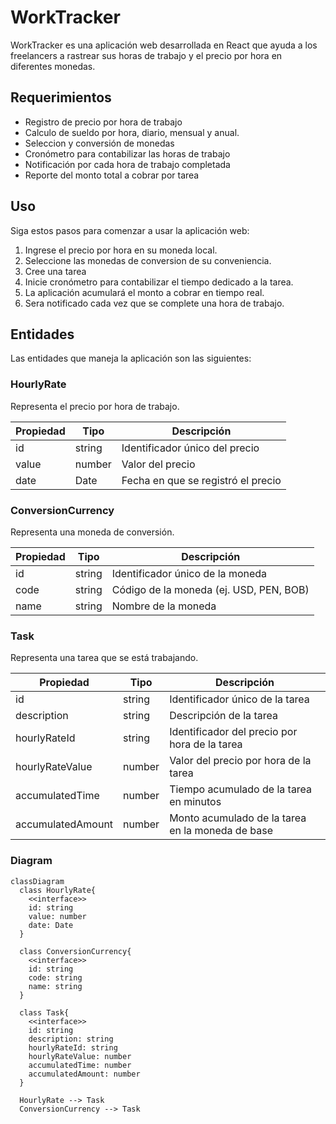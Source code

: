 # WorkTracker

WorkTracker es una aplicación web desarrollada en React que ayuda a los freelancers a rastrear sus horas de trabajo y el precio por hora en diferentes monedas.

## Requerimientos

- Registro de precio por hora de trabajo
- Calculo de sueldo por hora, diario, mensual y anual.
- Seleccion y conversión de monedas
- Cronómetro para contabilizar las horas de trabajo
- Notificación por cada hora de trabajo completada
- Reporte del monto total a cobrar por tarea

## Uso

Siga estos pasos para comenzar a usar la aplicación web:

1. Ingrese el precio por hora en su moneda local.
2. Seleccione las monedas de conversion de su conveniencia.
3. Cree una tarea
3. Inicie cronómetro para contabilizar el tiempo dedicado a la tarea.
4. La aplicación acumulará el monto a cobrar en tiempo real.
5. Sera notificado cada vez que se complete una hora de trabajo.


## Entidades

Las entidades que maneja la aplicación son las siguientes:

### HourlyRate

Representa el precio por hora de trabajo.

| Propiedad | Tipo   | Descripción                      |
| --------- | ------ | -------------------------------- |
| id        | string | Identificador único del precio   |
| value     | number | Valor del precio                 |
| date      | Date   | Fecha en que se registró el precio|

### ConversionCurrency

Representa una moneda de conversión.

| Propiedad      | Tipo   | Descripción                           |
| -------------- | ------ | ------------------------------------- |
| id             | string | Identificador único de la moneda       |
| code           | string | Código de la moneda (ej. USD, PEN, BOB)|
| name           | string | Nombre de la moneda                    |

### Task

Representa una tarea que se está trabajando.

| Propiedad         | Tipo   | Descripción                                      |
| ----------------- | ------ | ------------------------------------------------ |
| id                | string | Identificador único de la tarea                  |
| description       | string | Descripción de la tarea                          |
| hourlyRateId      | string | Identificador del precio por hora de la tarea    |
| hourlyRateValue   | number | Valor del precio por hora de la tarea            |
| accumulatedTime   | number | Tiempo acumulado de la tarea en minutos           |
| accumulatedAmount | number | Monto acumulado de la tarea en la moneda de base |

### Diagram

```mermaid
classDiagram
  class HourlyRate{
    <<interface>>
    id: string
    value: number
    date: Date
  }

  class ConversionCurrency{
    <<interface>>
    id: string
    code: string
    name: string
  }

  class Task{
    <<interface>>
    id: string
    description: string
    hourlyRateId: string
    hourlyRateValue: number
    accumulatedTime: number
    accumulatedAmount: number
  }

  HourlyRate --> Task
  ConversionCurrency --> Task
```